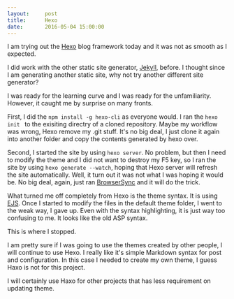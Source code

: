 ```yaml
---
layout:     post
title:      Hexo
date:       2016-05-04 15:00:00
---
```


I am trying out the [Hexo](https://hexo.io/) blog framework today and it was not as smooth as I expected. 

I did work with the other static site generator, [Jekyll](https://jekyllrb.com), before. I thought since I am generating another static site, why not try another different site generator?

I was ready for the learning curve and I was ready for the unfamiliarity. However, it caught me by surprise on many fronts.

First, I did the ```npm install -g hexo-cli``` as everyone would. I ran the ```hexo init ``` to the exisiting directry of a cloned repository. Maybe my workflow was wrong, Hexo remove my .git stuff. It's no big deal, I just clone it again into another folder and copy the contents generated by hexo over. 

Second, I started the site by using ```hexo server```. No problem, but then I need to modify the theme and I did not want to destroy my F5 key, so I ran the site by using ```hexo generate --watch```, hoping that Hexo server will refresh the site automatically. Well, it turn out it was not what I was hoping it would be. No big deal, again, just ran [BrowserSync](https://browsersync.io) and it will do the trick. 

What turned me off completely from Hexo is the theme syntax. It is using [EJS](http://ejs.co). Once I started to modify the files in the default theme folder, I went to the weak way, I gave up. Even with the syntax highlighting, it is just way too confusing to me. It looks like the old ASP syntax. 

<script src="https://gist.github.com/kennith/f4b97df042135e325094750035af3eec.js"></script>

This is where I stopped. 

I am pretty sure if I was going to use the themes created by other people, I will continue to use Hexo. I really like it's simple Markdown syntax for post and configuration. In this case I needed to create my own theme, I guess Haxo is not for this project. 

I will certainly use Haxo for other projects that has less requirement on updating theme.  
